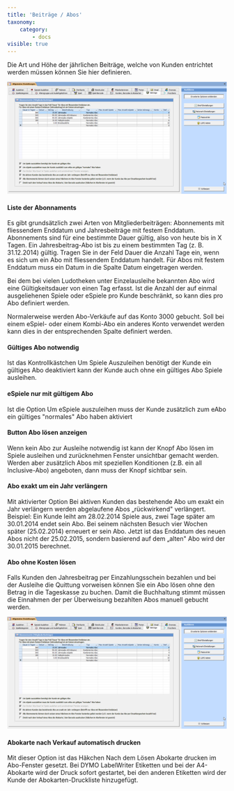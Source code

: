 ```yaml
---
title: 'Beiträge / Abos'
taxonomy:
    category:
        - docs
visible: true
---
```


Die Art und Höhe der jährlichen Beiträge, welche von Kunden entrichtet werden müssen können Sie hier definieren.

![beitraege-abos](../../../images/beitraege-abos.png)

#### Liste der Abonnaments

Es gibt grundsätzlich zwei Arten von Mitgliederbeiträgen: Abonnements mit fliessendem Enddatum und Jahresbeiträge mit festem Enddatum. Abonnements sind für eine bestimmte Dauer gültig, also von heute bis in X Tagen. Ein Jahresbeitrag-Abo ist bis zu einem bestimmten Tag (z. B. 31.12.2014) gültig. Tragen Sie in der Feld Dauer die Anzahl Tage ein, wenn es sich um ein Abo mit fliessendem Enddatum handelt. Für Abos mit festem Enddatum muss ein Datum in die Spalte Datum eingetragen werden.

Bei dem bei vielen Ludotheken unter Einzelausleihe bekannten Abo wird eine Gültigkeitsdauer von einen Tag erfasst. Ist die Anzahl der auf einmal ausgeliehenen Spiele oder eSpiele pro Kunde beschränkt, so kann dies pro Abo definiert werden.

Normalerweise werden Abo-Verkäufe auf das Konto 3000 gebucht. Soll bei einem eSpiel- oder einem Kombi-Abo ein anderes Konto verwendet werden kann dies in der entsprechenden Spalte definiert werden.

#### Gültiges Abo notwendig

Ist das Kontrollkästchen Um Spiele Auszuleihen benötigt der Kunde ein gültiges Abo deaktiviert kann der Kunde auch ohne ein gültiges Abo Spiele ausleihen.

#### eSpiele nur mit gültigem Abo

Ist die Option Um eSpiele auszuleihen muss der Kunde zusätzlich zum eAbo ein gültiges "normales" Abo haben aktiviert

#### Button Abo lösen anzeigen

Wenn kein Abo zur Ausleihe notwendig ist kann der Knopf Abo lösen im Spiele ausleihen und zurücknehmen Fenster unsichtbar gemacht werden. Werden aber zusätzlich Abos mit speziellen Konditionen (z.B. ein all Inclusive-Abo) angeboten, dann muss der Knopf sichtbar sein.

#### Abo exakt um ein Jahr verlängern

Mit aktivierter Option Bei aktiven Kunden das bestehende Abo um exakt ein Jahr verlängern werden abgelaufene Abos „rückwirkend" verlängert. Beispiel: Ein Kunde leiht am 28.02.2014 Spiele aus, zwei Tage später am 30.01.2014 endet sein Abo. Bei seinem nächsten Besuch vier Wochen später (25.02.2014) erneuert er sein Abo. Jetzt ist das Enddatum des neuen Abos nicht der 25.02.2015, sondern basierend auf dem „alten" Abo wird der 30.01.2015 berechnet.

#### Abo ohne Kosten lösen

Falls Kunden den Jahresbeitrag per Einzahlungsschein bezahlen und bei der Ausleihe die Quittung vorweisen können Sie ein Abo lösen ohne den Betrag in die Tageskasse zu buchen. Damit die Buchhaltung stimmt müssen die Einnahmen der per Überweisung bezahlten Abos manuell gebucht werden.

![beitraege-abos](../../../images/beitraege-abos.png)

#### Abokarte nach Verkauf automatisch drucken

Mit dieser Option ist das Häkchen Nach dem Lösen Abokarte drucken im Abo-Fenster gesetzt. Bei DYMO LabelWriter Etiketten und bei der A4-Abokarte wird der Druck sofort gestartet, bei den anderen Etiketten wird der Kunde der Abokarten-Druckliste hinzugefügt.
